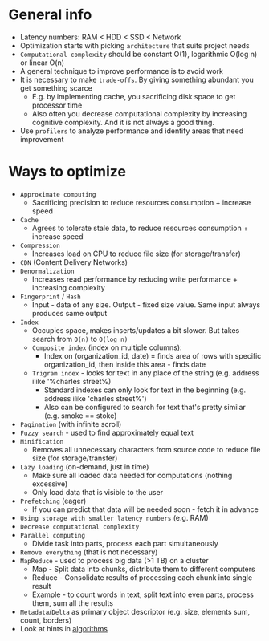 # General info
* Latency numbers: RAM < HDD < SSD < Network
* Optimization starts with picking `architecture` that suits project needs
* `Computational complexity` should be constant O(1), logarithmic O(log n) or linear O(n)
* A general technique to improve performance is to avoid work
* It is necessary to make `trade-offs`. By giving something abundant you get something scarce
    * E.g. by implementing cache, you sacrificing disk space to get processor time
    * Also often you decrease computational complexity by increasing cognitive complexity.
        And it is not always a good thing.
* Use `profilers` to analyze performance and identify areas that need improvement

# Ways to optimize
* `Approximate computing`
    * Sacrificing precision to reduce resources consumption + increase speed
* `Cache`
    * Agrees to tolerate stale data, to reduce resources consumption + increase speed
* `Compression`
    * Increases load on CPU to reduce file size (for storage/transfer)
* `CDN` (Content Delivery Networks)
* `Denormalization`
    * Increases read performance by reducing write performance + increasing complexity
* `Fingerprint` / `Hash`
    * Input - data of any size. Output - fixed size value. Same input always produces same output
* `Index`
    * Occupies space, makes inserts/updates a bit slower. But takes search from `O(n)` to `O(log n)`
    * `Composite index` (index on multiple columns):
        * Index on (organization_id, date) = finds area of rows with specific organization_id, then inside this area - finds date
    * `Trigram index` - looks for text in any place of the string (e.g. address ilike '%charles street%)
        * Standard indexes can only look for text in the beginning (e.g. address ilike 'charles street%')
        * Also can be configured to search for text that's pretty similar (e.g. smoke == stoke)
* `Pagination` (with infinite scroll)
* `Fuzzy search` - used to find approximately equal text 
* `Minification`
    * Removes all unnecessary characters from source code to reduce file size (for storage/transfer)
* `Lazy loading` (on-demand, just in time)
    * Make sure all loaded data needed for computations (nothing excessive)
    * Only load data that is visible to the user
* `Prefetching` (eager)
    * If you can predict that data will be needed soon - fetch it in advance 
* `Using storage with smaller latency numbers` (e.g. RAM)
* `Decrease computational complexity`
* `Parallel computing`
    * Divide task into parts, process each part simultaneously
* `Remove everything` (that is not necessary)
* `MapReduce` - used to process big data (>1 TB) on a cluster
    * Map - Split data into chunks, distribute them to different computers
    * Reduce - Consolidate results of processing each chunk into single result
    * Example - to count words in text, split text into even parts, process them, sum all the results
* `Metadata`/`Delta` as primary object descriptor (e.g. size, elements sum, count, borders)
* Look at hints in [algorithms](computer-science/algorithms.md)

